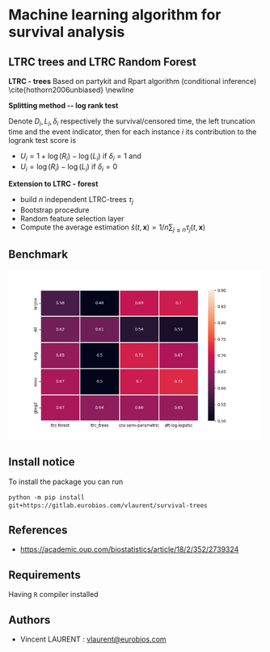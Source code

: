 # Machine learning algorithm for survival analysis

## LTRC trees and LTRC Random Forest

**LTRC - trees** Based on partykit and Rpart algorithm (conditional inference) \cite{hothorn2006unbiased} \newline


**Splitting method -- log rank test**

Denote $`D_i, L_i, \delta_i`$ respectively the survival/censored time, the left truncation time and the event indicator, then for each instance $`i`$ its contribution to the logrank test score is

- $`U_i = 1 + \log(R_i) - \log(L_i)`$ if  $`\delta_i = 1`$  and
- $`U_i = \log(R_i) - \log(L_i)`$   if $`\delta_i = 0`$


**Extension to LTRC - forest**


- build $`n`$ independent LTRC-trees $`\tau_j`$
- Bootstrap procedure
- Random feature selection layer
- Compute the average estimation $`\hat{s}(t, \textbf{x}) = 1/n\sum_{j \leqslant n} \tau_j(t, \textbf{x})`$



## Benchmark

![benchmark](public/benchmark.png)

## Install notice

To install the package you can run


    python -m pip install git+https://gitlab.eurobios.com/vlaurent/survival-trees



## References

* https://academic.oup.com/biostatistics/article/18/2/352/2739324

## Requirements

Having `R` compiler installed

## Authors

- Vincent LAURENT : vlaurent@eurobios.com
